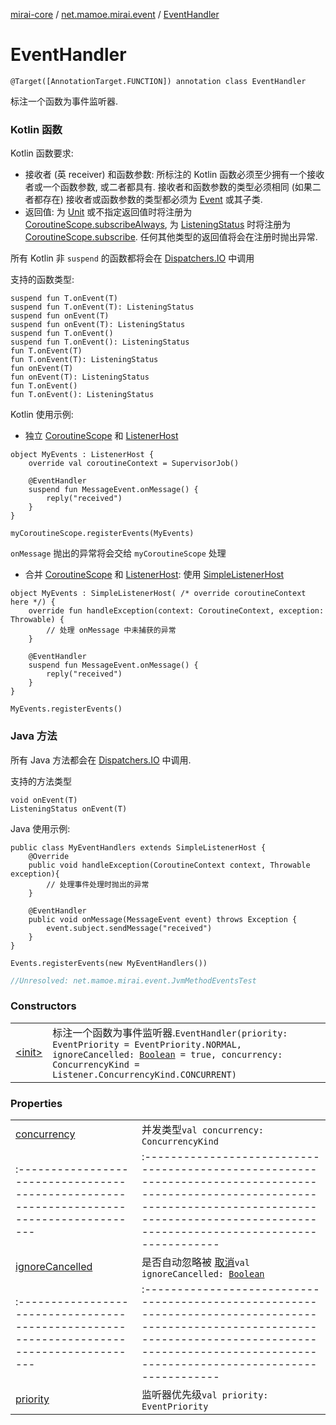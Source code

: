 [mirai-core](../../index.md) / [net.mamoe.mirai.event](../index.md) / [EventHandler](./index.md)

# EventHandler

`@Target([AnnotationTarget.FUNCTION]) annotation class EventHandler`

标注一个函数为事件监听器.

### Kotlin 函数

Kotlin 函数要求:

* 接收者 (英 receiver) 和函数参数: 所标注的 Kotlin 函数必须至少拥有一个接收者或一个函数参数, 或二者都具有. 接收者和函数参数的类型必须相同 (如果二者都存在)
接收者或函数参数的类型都必须为 [Event](../-event/index.md) 或其子类.
* 返回值: 为 [Unit](https://kotlinlang.org/api/latest/jvm/stdlib/kotlin/-unit/index.html) 或不指定返回值时将注册为 [CoroutineScope.subscribeAlways](../kotlinx.coroutines.-coroutine-scope/subscribe-always.md), 为 [ListeningStatus](../-listening-status/index.md) 时将注册为 [CoroutineScope.subscribe](../kotlinx.coroutines.-coroutine-scope/subscribe.md).
任何其他类型的返回值将会在注册时抛出异常.

所有 Kotlin 非 `suspend` 的函数都将会在 [Dispatchers.IO](#) 中调用

支持的函数类型:

```
suspend fun T.onEvent(T)
suspend fun T.onEvent(T): ListeningStatus
suspend fun onEvent(T)
suspend fun onEvent(T): ListeningStatus
suspend fun T.onEvent()
suspend fun T.onEvent(): ListeningStatus
fun T.onEvent(T)
fun T.onEvent(T): ListeningStatus
fun onEvent(T)
fun onEvent(T): ListeningStatus
fun T.onEvent()
fun T.onEvent(): ListeningStatus
```

Kotlin 使用示例:

* 独立 [CoroutineScope](#) 和 [ListenerHost](../-listener-host.md)

```
object MyEvents : ListenerHost {
    override val coroutineContext = SupervisorJob()

    @EventHandler
    suspend fun MessageEvent.onMessage() {
        reply("received")
    }
}

myCoroutineScope.registerEvents(MyEvents)
```

`onMessage` 抛出的异常将会交给 `myCoroutineScope` 处理

* 合并 [CoroutineScope](#) 和 [ListenerHost](../-listener-host.md): 使用 [SimpleListenerHost](../-simple-listener-host/index.md)

```
object MyEvents : SimpleListenerHost( /* override coroutineContext here */) {
    override fun handleException(context: CoroutineContext, exception: Throwable) {
        // 处理 onMessage 中未捕获的异常
    }

    @EventHandler
    suspend fun MessageEvent.onMessage() {
        reply("received")
    }
}

MyEvents.registerEvents()
```

### Java 方法

所有 Java 方法都会在 [Dispatchers.IO](#) 中调用.

支持的方法类型

```
void onEvent(T)
ListeningStatus onEvent(T)
```

Java 使用示例:

```
public class MyEventHandlers extends SimpleListenerHost {
    @Override
    public void handleException(CoroutineContext context, Throwable exception){
        // 处理事件处理时抛出的异常
    }

    @EventHandler
    public void onMessage(MessageEvent event) throws Exception {
        event.subject.sendMessage("received")
    }
}

Events.registerEvents(new MyEventHandlers())
```

``` kotlin
//Unresolved: net.mamoe.mirai.event.JvmMethodEventsTest
```

### Constructors
|||
|:----------------------------------------------------------------------------------------|:---------------------------------------------------------------------------------------------------------------------------------------------------------------------------------------------------------|
| [&lt;init&gt;](-init-.md) | 标注一个函数为事件监听器.`EventHandler(priority: EventPriority = EventPriority.NORMAL, ignoreCancelled: `[`Boolean`](https://kotlinlang.org/api/latest/jvm/stdlib/kotlin/-boolean/index.html)` = true, concurrency: ConcurrencyKind = Listener.ConcurrencyKind.CONCURRENT)` |

### Properties
|||
|:----------------------------------------------------------------------------------------|:---------------------------------------------------------------------------------------------------------------------------------------------------------------------------------------------------------|
| [concurrency](concurrency.md) | 并发类型`val concurrency: ConcurrencyKind` ||||
|:----------------------------------------------------------------------------------------|:---------------------------------------------------------------------------------------------------------------------------------------------------------------------------------------------------------|
| [ignoreCancelled](ignore-cancelled.md) | 是否自动忽略被 [取消](../-cancellable-event/is-cancelled.md)`val ignoreCancelled: `[`Boolean`](https://kotlinlang.org/api/latest/jvm/stdlib/kotlin/-boolean/index.html) ||||
|:----------------------------------------------------------------------------------------|:---------------------------------------------------------------------------------------------------------------------------------------------------------------------------------------------------------|
| [priority](priority.md) | 监听器优先级`val priority: EventPriority` |

